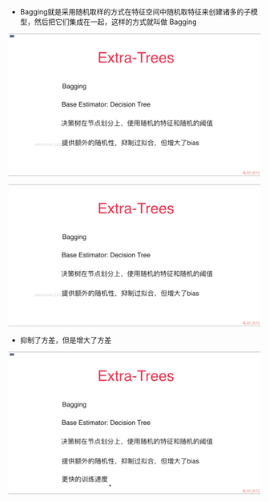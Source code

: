 - Bagging就是采用随机取样的方式在特征空间中随机取特征来创建诸多的子模型，然后把它们集成在一起，这样的方式就叫做 Bagging


![](assets/1573027735441.png)

![1573027750421](assets/1573027750421.png)

- 抑制了方差，但是增大了方差

![1573028070300](assets/1573028070300.png)

